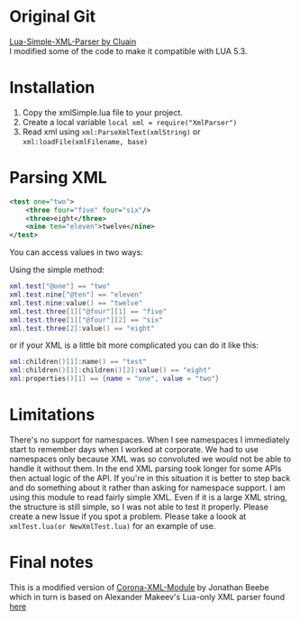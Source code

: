 # Original Git
[Lua-Simple-XML-Parser by Cluain](https://github.com/Cluain/Lua-Simple-XML-Parser)
<br>I modified some of the code to make it compatible with LUA 5.3.

# Installation

1.  Copy the xmlSimple.lua file to your project.
2.  Create a local variable `local xml = require("XmlParser")`
3.  Read xml using `xml:ParseXmlText(xmlString)` or `xml:loadFile(xmlFilename, base)`

# Parsing XML

``` xml
<test one="two">
    <three four="five" four="six"/>
    <three>eight</three>
    <nine ten="eleven">twelve</nine>
</test>
```
You can access values in two ways:

Using the simple method:

``` lua
xml.test["@one"] == "two"
xml.test.nine["@ten"] == "eleven"
xml.test.nine:value() == "twelve"
xml.test.three[1]["@four"][1] == "five"
xml.test.three[1]["@four"][2] == "six"
xml.test.three[2]:value() == "eight"
```

or if your XML is a little bit more complicated you can do it like this:

``` lua
xml:children()[1]:name() == "test"
xml:children()[1]:children()[2]:value() == "eight"
xml:properties()[1] == {name = "one", value = "two"}
```

# Limitations

There's no support for namespaces. When I see namespaces I immediately start to remember days when I worked at corporate. We had to use namespaces only because XML was so convoluted we would not be able to handle it without them. In the end XML parsing took longer for some APIs then actual logic of the API.
If you're in this situation it is better to step back and do something about it rather than asking for namespace support.
I am using this module to read fairly simple XML. Even if it is a large XML string, the structure is still simple, so I was not able to test it properly. Please create a new Issue if you spot a problem. 
Please take a loook at `xmlTest.lua(or NewXmlTest.lua)` for an example of use.

# Final notes

This is a modified version of [Corona-XML-Module](https://github.com/jonbeebe/Corona-XML-Module) by Jonathan Beebe which in turn is based on Alexander Makeev's Lua-only XML parser found [here](http://lua-users.org/wiki/LuaXml)
